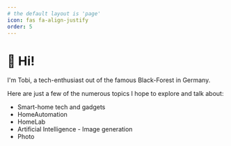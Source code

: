 ```yaml
---
# the default layout is 'page'
icon: fas fa-align-justify
order: 5
---
```


# 👋 Hi!



I'm Tobi, a tech-enthusiast out of the famous Black-Forest in Germany. 


Here are just a few of the numerous topics I hope to explore and talk about:

* Smart-home tech and gadgets
* HomeAutomation
* HomeLab
* Artificial Intelligence - Image generation
* Photo



